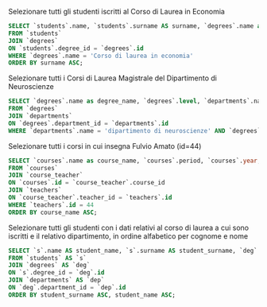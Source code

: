 Selezionare tutti gli studenti iscritti al Corso di Laurea in Economia
```SQL
SELECT `students`.name, `students`.surname AS surname, `degrees`.name as degree_name
FROM `students`
JOIN `degrees`
ON `students`.degree_id = `degrees`.id
WHERE `degrees`.name = 'Corso di laurea in economia'
ORDER BY surname ASC;
```
Selezionare tutti i Corsi di Laurea Magistrale del Dipartimento di Neuroscienze
```SQL
SELECT `degrees`.name as degree_name, `degrees`.level, `departments`.name as department_name
FROM `degrees`
JOIN `departments`
ON `degrees`.department_id = `departments`.id
WHERE `departments`.name = 'dipartimento di neuroscienze' AND `degrees`.level LIKE 'magistrale';
```
Selezionare tutti i corsi in cui insegna Fulvio Amato (id=44)
```SQL
SELECT `courses`.name as course_name, `courses`.period, `courses`.year, `teachers`.name as teacher_name, `teachers`.surname as teacher_surname
FROM `courses`
JOIN `course_teacher`
ON `courses`.id = `course_teacher`.course_id
JOIN `teachers`
ON `course_teacher`.teacher_id = `teachers`.id
WHERE `teachers`.id = 44
ORDER BY course_name ASC;
```
Selezionare tutti gli studenti con i dati relativi al corso di laurea a cui sono iscritti e il relativo dipartimento, in ordine alfabetico per cognome e nome
```SQL
SELECT `s`.name AS student_name, `s`.surname AS student_surname, `deg`.name AS degree_name, `dep`.name AS department_name
FROM `students` AS `s`
JOIN `degrees` AS `deg`
ON `s`.degree_id = `deg`.id
JOIN `departments` AS `dep`
ON `deg`.department_id = `dep`.id
ORDER BY student_surname ASC, student_name ASC;
```